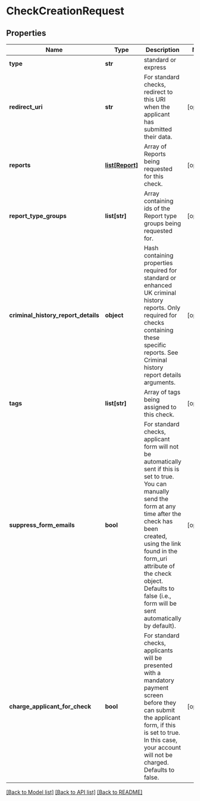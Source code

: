# CheckCreationRequest

## Properties
Name | Type | Description | Notes
------------ | ------------- | ------------- | -------------
**type** | **str** | standard or express | 
**redirect_uri** | **str** | For standard checks, redirect to this URI when the applicant has submitted their data. | [optional] 
**reports** | [**list[Report]**](Report.md) | Array of Reports being requested for this check. | [optional] 
**report_type_groups** | **list[str]** | Array containing ids of the Report type groups being requested for. | [optional] 
**criminal_history_report_details** | **object** | Hash containing properties required for standard or enhanced UK criminal history reports. Only required for checks containing these specific reports. See Criminal history report details arguments. | [optional] 
**tags** | **list[str]** | Array of tags being assigned to this check. | [optional] 
**suppress_form_emails** | **bool** | For standard checks, applicant form will not be automatically sent if this is set to true. You can manually send the form at any time after the check has been created, using the link found in the form_uri attribute of the check object. Defaults to false (i.e., form will be sent automatically by default). | [optional] 
**charge_applicant_for_check** | **bool** | For standard checks, applicants will be presented with a mandatory payment screen before they can submit the applicant form, if this is set to true. In this case, your account will not be charged. Defaults to false. | [optional] 

[[Back to Model list]](../README.md#documentation-for-models) [[Back to API list]](../README.md#documentation-for-api-endpoints) [[Back to README]](../README.md)


